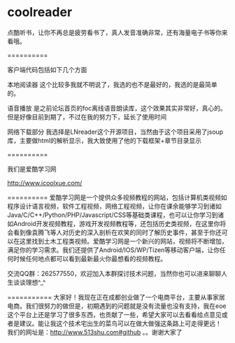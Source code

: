coolreader
==========

点酷听书，让你不再总是疲劳看书了，真人发音准确非常，还有海量电子书等你来看哦。

==========

客户端代码包括如下几个方面

本地阅读器
      这个比较多我就不明说了，我选的也不是最好的，我选的是最简单的。

语音播放
      是之前论坛首页的foc离线语音朗读库，这个效果其实非常好，真心的。但是好像目前到期了，不过在我的努力下，延长了使用时间

网络下载部分
     我选择是LNreader这个开源项目，当然由于这个项目采用了jsoup库，主要做html的解析显示，我大致使用了他的下载框架+章节目录显示

==========

我们是爱酷学习网   

http://www.icoolxue.com/

==========
爱酷学习网是一个提供众多视频教程的网站，包括计算机类视频如程序设计语言视频，软件工程视频，网络工程视频，让你在课余能够学习到诸如Java/C/C++/Python/PHP/Javascript/CSS等基础类课程，也可以让你学习到诸如Android开发视频教程，游戏开发视频教程等，还包括历史类视频，在这里你将会看到像袁腾飞等人对历史的深入剖析在欢笑的同时了解历史事件，甚至于你还可以在这里找到土木工程类视频。爱酷学习网是一个新兴的网站，视频将不断增加，满足你的学习需求。我们还提供了Android/IOS/WP/Tizen等移动客户端，让你任何时候任何地点都可以看到最新最火你最想看的视频教程。

交流QQ群：262577550，欢迎加入本群探讨技术问题，当然你也可以进来聊聊人生谈谈理想^_^

===========
大家好！我现在正在成都创业做了一个电商平台，主要从事家居电商。我们很努力的做但是，初期遇到的问题就是没有流量也没有支持，我在eoe这个平台上还是学习了很多东西，也贡献了一些，希望大家可以去看看给点意见或者是建议。能让我这个技术宅出生的菜鸟可以在做大做强这条路上可走得更远！ 我们的网址是：http://www.513shu.com#github 。。谢谢大家了
